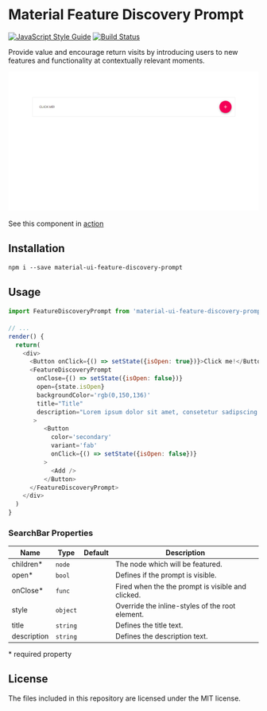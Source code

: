 # Material Feature Discovery Prompt
[![JavaScript Style Guide](https://img.shields.io/badge/code_style-standard-brightgreen.svg)](https://standardjs.com)
[![Build Status](https://travis-ci.org/TeamWertarbyte/material-ui-feature-discovery-prompt.svg?branch=master)](https://travis-ci.org/TeamWertarbyte/material-ui-feature-discovery-prompt)

Provide value and encourage return visits by introducing users to new features and functionality at contextually relevant moments.

![Example](demo.gif)

See this component in [action](https://next.mui.wertarbyte.com/#material-ui-feature-discovery-prompt/)

## Installation
```shell
npm i --save material-ui-feature-discovery-prompt
```

## Usage
```js
import FeatureDiscoveryPrompt from 'material-ui-feature-discovery-prompt'

// ...
render() {
  return(
    <div>
      <Button onClick={() => setState({isOpen: true})}>Click me!</Button>
      <FeatureDiscoveryPrompt
        onClose={() => setState({isOpen: false})}
        open={state.isOpen}
        backgroundColor='rgb(0,150,136)'
        title="Title"
        description="Lorem ipsum dolor sit amet, consetetur sadipscing elitr, sed diam nonumy eirmod tempor"
       >
          <Button
            color='secondary'
            variant='fab'
            onClick={() => setState({isOpen: false})}
          >
            <Add />
          </Button>
      </FeatureDiscoveryPrompt>
    </div>
  )
}
```
### SearchBar Properties
|Name            |Type        |Default     |Description
|----------------|------------|------------|--------------------------------
|children*       | `node`     |            | The node which will be featured.
|open*           | `bool`     |            | Defines if the prompt is visible.
|onClose*        | `func`     |            | Fired when the the prompt is visible and clicked.
|style           | `object`   |            | Override the inline-styles of the root element.
|title           | `string`   |            | Defines the title text.
|description     | `string`   |            | Defines the description text.

\* required property

## License

The files included in this repository are licensed under the MIT license.